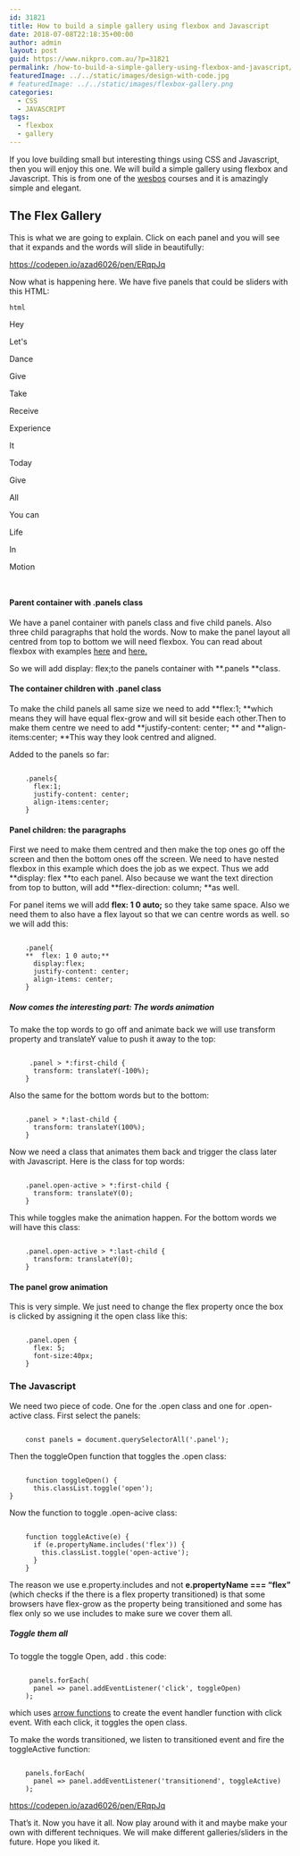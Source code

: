 ```yaml
---
id: 31821
title: How to build a simple gallery using flexbox and Javascript
date: 2018-07-08T22:18:35+00:00
author: admin
layout: post
guid: https://www.nikpro.com.au/?p=31821
permalink: /how-to-build-a-simple-gallery-using-flexbox-and-javascript/
featuredImage: ../../static/images/design-with-code.jpg
# featuredImage: ../../static/images/flexbox-gallery.png
categories:
  - CSS
  - JAVASCRIPT
tags:
  - flexbox
  - gallery
---
```


If you love building small but interesting things using CSS and Javascript, then you will enjoy this one. We will build a simple gallery using flexbox and Javascript. This is from one of the <a href="https://wesbos.com" target="_blank" rel="noopener noreferrer">wesbos</a> courses and it is amazingly simple and elegant.

## The Flex Gallery

This is what we are going to explain. Click on each panel and you will see that it expands and the words will slide in beautifully:

https://codepen.io/azad6026/pen/ERqpJq

Now what is happening here. We have five panels that could be sliders with this HTML:

```
html

```

 <div class="panels">  
  <div class="panel panel1">  
    <p>Hey</p>  
    <p>Let's</p>  
    <p>Dance</p>  
  </div>  
  <div class="panel panel2">  
    <p>Give</p>  
    <p>Take</p>  
    <p>Receive</p>  
  </div>  
  <div class="panel panel3">  
    <p>Experience</p>  
    <p>It</p>  
    <p>Today</p>  
  </div>  
  <div class="panel panel4">  
    <p>Give</p>  
    <p>All</p>  
    <p>You can</p>  
  </div>  
  <div class="panel panel5">  
    <p>Life</p>  
    <p>In</p>  
    <p>Motion</p>  
  </div>  
  </div>

```


```

#### Parent container with .panels class

We have a panel container with panels class and five child panels. Also three child paragraphs that hold the words. Now to make the panel layout all centred from top to bottom we will need flexbox. You can read about flexbox with examples <a href="https://www.nikpro.com.au/flexbox-explained-in-a-simple-way-with-examples-part-1/" target="_blank" rel="noopener noreferrer">here</a> and <a href="https://www.nikpro.com.au/flexbox-explained-in-a-simple-way-with-examples-part-2/" target="_blank" rel="noopener noreferrer">here. </a>

So we will add display: flex;to the panels container with **.panels **class.

#### The container children with .panel class

To make the child panels all same size we need to add **flex:1; **which means they will have equal flex-grow and will sit beside each other.Then to make them centre we need to add **justify-content: center; ** and **align-items:center; **This way they look centred and aligned.

Added to the panels so far:

```

    .panels{
      flex:1;
      justify-content: center;
      align-items:center;
    }

```

#### Panel children: the paragraphs

First we need to make them centred and then make the top ones go off the screen and then the bottom ones off the screen. We need to have nested flexbox in this example which does the job as we expect. Thus we add **display: flex **to each panel. Also because we want the text direction from top to button, will add **flex-direction: column; **as well.

For panel items we will add **flex: 1 0 auto;** so they take same space. Also we need them to also have a flex layout so that we can centre words as well. so we will add this:

```

    .panel{
    **  flex: 1 0 auto;**
      display:flex;
      justify-content: center;
      align-items: center;
    }

```

##### Now comes the interesting part: The words animation

To make the top words to go off and animate back we will use transform property and translateY value to push it away to the top:

```

     .panel > *:first-child {
      transform: translateY(-100%);
    }

```

Also the same for the bottom words but to the bottom:

```

    .panel > *:last-child {
      transform: translateY(100%);
    }

```

Now we need a class that animates them back and trigger the class later with Javascript. Here is the class for top words:

```

    .panel.open-active > *:first-child {
      transform: translateY(0);
    }

```

This while toggles make the animation happen. For the bottom words we will have this class:

```

    .panel.open-active > *:last-child {
      transform: translateY(0);
    }

```

#### The panel grow animation

This is very simple. We just need to change the flex property once the box is clicked by assigning it the open class like this:

```

    .panel.open {
      flex: 5;
      font-size:40px;
    }

```

### The Javascript

We need two piece of code. One for the .open class and one for .open-active class. First select the panels:

```

    const panels = document.querySelectorAll('.panel');

```

Then the toggleOpen function that toggles the .open class:

```

    function toggleOpen() {
      this.classList.toggle('open');
}

```

Now the function to toggle .open-acive class:

```

    function toggleActive(e) {
      if (e.propertyName.includes('flex')) {
        this.classList.toggle('open-active');
      }
    }

```

The reason we use e.property.includes and not **e.propertyName === &#8220;flex&#8221;** (which checks if the there is a flex property transitioned) is that some browsers have flex-grow as the property being transitioned and some has flex only so we use includes to make sure we cover them all.

##### Toggle them all

To toggle the toggle Open, add . this code:

```

     panels.forEach(
      panel => panel.addEventListener('click', toggleOpen)
    );

```

which uses <a href="https://www.nikpro.com.au/all-you-need-to-know-about-arrow-functions-in-javascript/" target="_blank" rel="noopener noreferrer">arrow functions</a> to create the event handler function with click event. With each click, it toggles the open class.

To make the words transitioned, we listen to transitioned event and fire the toggleActive function:

```

    panels.forEach(
      panel => panel.addEventListener('transitionend', toggleActive)
    );

```

https://codepen.io/azad6026/pen/ERqpJq

That&#8217;s it. Now you have it all. Now play around with it and maybe make your own with different techniques. We will make different galleries/sliders in the future. Hope you liked it.
